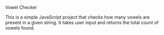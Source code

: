 Vowel Checker

This is a simple JavaScript project that checks how many vowels are present in a given string. It takes user input and returns the total count of vowels found.
